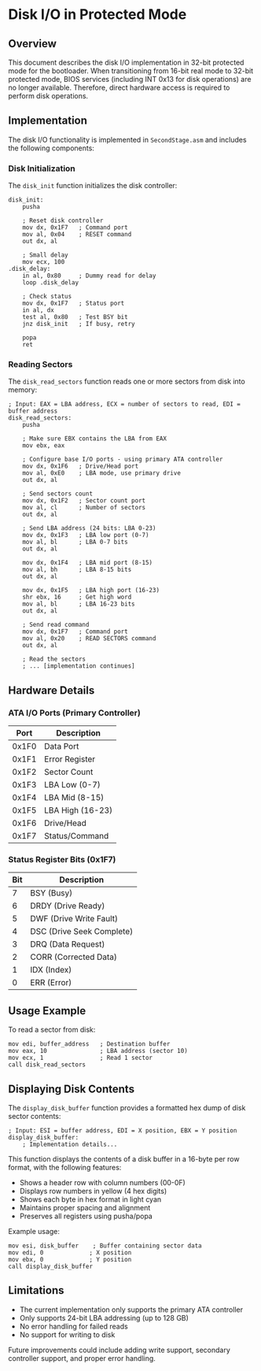 # Disk I/O in Protected Mode

## Overview

This document describes the disk I/O implementation in 32-bit protected mode for the bootloader. When transitioning from 16-bit real mode to 32-bit protected mode, BIOS services (including INT 0x13 for disk operations) are no longer available. Therefore, direct hardware access is required to perform disk operations.

## Implementation

The disk I/O functionality is implemented in `SecondStage.asm` and includes the following components:

### Disk Initialization

The `disk_init` function initializes the disk controller:

```assembly
disk_init:
    pusha
    
    ; Reset disk controller
    mov dx, 0x1F7   ; Command port
    mov al, 0x04    ; RESET command
    out dx, al
    
    ; Small delay
    mov ecx, 100
.disk_delay:
    in al, 0x80     ; Dummy read for delay
    loop .disk_delay
    
    ; Check status
    mov dx, 0x1F7   ; Status port
    in al, dx
    test al, 0x80   ; Test BSY bit
    jnz disk_init   ; If busy, retry
    
    popa
    ret
```

### Reading Sectors

The `disk_read_sectors` function reads one or more sectors from disk into memory:

```assembly
; Input: EAX = LBA address, ECX = number of sectors to read, EDI = buffer address
disk_read_sectors:
    pusha
    
    ; Make sure EBX contains the LBA from EAX
    mov ebx, eax
    
    ; Configure base I/O ports - using primary ATA controller
    mov dx, 0x1F6   ; Drive/Head port
    mov al, 0xE0    ; LBA mode, use primary drive
    out dx, al
    
    ; Send sectors count
    mov dx, 0x1F2   ; Sector count port
    mov al, cl      ; Number of sectors
    out dx, al
    
    ; Send LBA address (24 bits: LBA 0-23)
    mov dx, 0x1F3   ; LBA low port (0-7)
    mov al, bl      ; LBA 0-7 bits
    out dx, al
    
    mov dx, 0x1F4   ; LBA mid port (8-15)
    mov al, bh      ; LBA 8-15 bits
    out dx, al
    
    mov dx, 0x1F5   ; LBA high port (16-23)
    shr ebx, 16     ; Get high word
    mov al, bl      ; LBA 16-23 bits
    out dx, al
    
    ; Send read command
    mov dx, 0x1F7   ; Command port
    mov al, 0x20    ; READ SECTORS command
    out dx, al
    
    ; Read the sectors
    ; ... [implementation continues]
```

## Hardware Details

### ATA I/O Ports (Primary Controller)

| Port    | Description       |
|---------|-------------------|
| 0x1F0   | Data Port         |
| 0x1F1   | Error Register    |
| 0x1F2   | Sector Count      |
| 0x1F3   | LBA Low (0-7)     |
| 0x1F4   | LBA Mid (8-15)    |
| 0x1F5   | LBA High (16-23)  |
| 0x1F6   | Drive/Head        |
| 0x1F7   | Status/Command    |

### Status Register Bits (0x1F7)

| Bit | Description       |
|-----|-------------------|
| 7   | BSY (Busy)        |
| 6   | DRDY (Drive Ready)|
| 5   | DWF (Drive Write Fault) |
| 4   | DSC (Drive Seek Complete) |
| 3   | DRQ (Data Request) |
| 2   | CORR (Corrected Data) |
| 1   | IDX (Index) |
| 0   | ERR (Error) |

## Usage Example

To read a sector from disk:

```assembly
mov edi, buffer_address   ; Destination buffer
mov eax, 10               ; LBA address (sector 10)
mov ecx, 1                ; Read 1 sector
call disk_read_sectors
```

## Displaying Disk Contents

The `display_disk_buffer` function provides a formatted hex dump of disk sector contents:

```assembly
; Input: ESI = buffer address, EDI = X position, EBX = Y position
display_disk_buffer:
    ; Implementation details...
```

This function displays the contents of a disk buffer in a 16-byte per row format, with the following features:
- Shows a header row with column numbers (00-0F)
- Displays row numbers in yellow (4 hex digits)
- Shows each byte in hex format in light cyan
- Maintains proper spacing and alignment
- Preserves all registers using pusha/popa

Example usage:
```assembly
mov esi, disk_buffer    ; Buffer containing sector data
mov edi, 0             ; X position
mov ebx, 0             ; Y position
call display_disk_buffer
```

## Limitations

- The current implementation only supports the primary ATA controller
- Only supports 24-bit LBA addressing (up to 128 GB)
- No error handling for failed reads
- No support for writing to disk

Future improvements could include adding write support, secondary controller support, and proper error handling. 